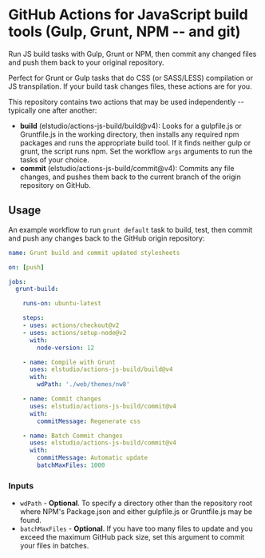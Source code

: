 # GitHub Actions for JavaScript build tools (Gulp, Grunt, NPM -- and git)

Run JS build tasks with Gulp, Grunt or NPM, then commit any changed files and push them back to your original repository.

Perfect for Grunt or Gulp tasks that do CSS (or SASS/LESS) compilation or JS transpilation.  If your build task changes files, these actions are for you.

This repository contains two actions that may be used independently -- typically one after another:

- **build** (elstudio/actions-js-build/build@v4): Looks for a gulpfile.js or Gruntfile.js in the working directory, then installs any required npm packages and runs the appropriate build tool. If it finds neither gulp or grunt, the script runs npm. Set the workflow `args` arguments to run the tasks of your choice.
- **commit** (elstudio/actions-js-build/commit@v4): Commits any file changes, and pushes them back to the current branch of the origin repository on GitHub.


## Usage

An example workflow to run `grunt default` task to build, test, then commit and push any changes back to the GitHub origin repository:

```yaml
name: Grunt build and commit updated stylesheets

on: [push]

jobs:
  grunt-build:

    runs-on: ubuntu-latest

    steps:
    - uses: actions/checkout@v2
    - uses: actions/setup-node@v2
      with:
        node-version: 12

    - name: Compile with Grunt
      uses: elstudio/actions-js-build/build@v4
      with:
        wdPath: './web/themes/nw8'

    - name: Commit changes
      uses: elstudio/actions-js-build/commit@v4
      with:
        commitMessage: Regenerate css 

    - name: Batch Commit changes
      uses: elstudio/actions-js-build/commit@v4
      with:
        commitMessage: Automatic update
        batchMaxFiles: 1000
```



### Inputs

* `wdPath` - **Optional**. To specify a directory other than the repository root where NPM's Package.json and either gulpfile.js or Gruntfile.js may be found.
* `batchMaxFiles` - **Optional**. If you have too many files to update and you exceed the maximum GitHub pack size, set this argument to commit your files in batches.
